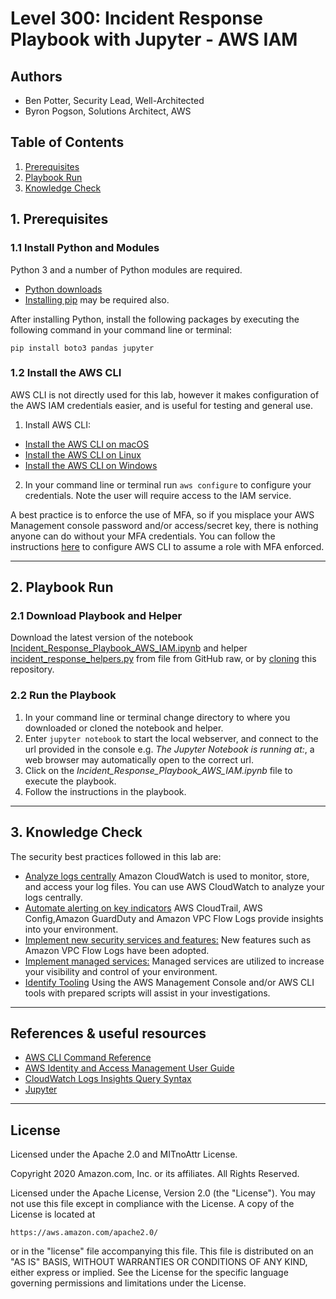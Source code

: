 ﻿# Level 300: Incident Response Playbook with Jupyter - AWS IAM

## Authors

- Ben Potter, Security Lead, Well-Architected
- Byron Pogson, Solutions Architect, AWS

## Table of Contents

1. [Prerequisites](#prerequisites)
2. [Playbook Run](#playbook)
3. [Knowledge Check](#knowledge_check)

## 1. Prerequisites <a name="prerequisites"></a>

### 1.1 Install Python and Modules

Python 3 and a number of Python modules are required.

* [Python downloads](https://www.python.org/downloads/)
* [Installing pip](https://pip.pypa.io/en/stable/installing/) may be required also.

After installing Python, install the following packages by executing the following command in your command line or terminal:

`pip install boto3 pandas jupyter`

### 1.2 Install the AWS CLI

AWS CLI is not directly used for this lab, however it makes configuration of the AWS IAM credentials easier, and is useful for testing and general use.

1. Install AWS CLI:
* [Install the AWS CLI on macOS](https://docs.aws.amazon.com/cli/latest/userguide/install-macos.html)
* [Install the AWS CLI on Linux](https://docs.aws.amazon.com/cli/latest/userguide/install-linux.html)
* [Install the AWS CLI on Windows](https://docs.aws.amazon.com/cli/latest/userguide/install-windows.html)
2. In your command line or terminal run `aws configure` to configure your credentials. Note the user will require access to the IAM service.

A best practice is to enforce the use of MFA, so if you misplace your AWS Management console password and/or access/secret key, there is nothing anyone can do without your MFA credentials. You can follow the instructions [here](https://docs.aws.amazon.com/cli/latest/userguide/cli-configure-role.html) to configure AWS CLI to assume a role with MFA enforced.

***

## 2. Playbook Run <a name="playbook"></a>

### 2.1 Download Playbook and Helper

Download the latest version of the notebook [Incident_Response_Playbook_AWS_IAM.ipynb](https://raw.githubusercontent.com/awslabs/aws-well-architected-labs/master/300_Incident_Response_Playbook_with_Jupyter-AWS_IAM/Code/Incident_Response_Playbook_AWS_IAM.ipynb) and helper [incident_response_helpers.py](https://raw.githubusercontent.com/awslabs/aws-well-architected-labs/master/300_Incident_Response_Playbook_with_Jupyter-AWS_IAM/Code/incident_response_helpers.py) from file from GitHub raw, or by [cloning](https://help.github.com/en/articles/cloning-a-repository) this repository.

### 2.2 Run the Playbook

1. In your command line or terminal change directory to where you downloaded or cloned the notebook and helper.
3. Enter `jupyter notebook` to start the local webserver, and connect to the url provided in the console e.g. *The Jupyter Notebook is running at:*, a web browser may automatically open to the correct url.
4. Click on the *Incident_Response_Playbook_AWS_IAM.ipynb* file to execute the playbook.
5. Follow the instructions in the playbook.

***

## 3. Knowledge Check <a name="knowledge_check"></a>

The security best practices followed in this lab are: <a name="best_practices"></a>

* [Analyze logs centrally](https://wa.aws.amazon.com/wat.question.SEC_4.en.html) Amazon CloudWatch is used to monitor, store, and access your log files. You can use AWS CloudWatch to analyze your logs centrally.
* [Automate alerting on key indicators](https://wa.aws.amazon.com/wat.question.SEC_4.en.html) AWS CloudTrail, AWS Config,Amazon GuardDuty and Amazon VPC Flow Logs provide insights into your environment.
* [Implement new security services and features:](https://wa.aws.amazon.com/wat.question.SEC_5.en.html) New features such as Amazon VPC Flow Logs have been adopted.
* [Implement managed services:](https://wa.aws.amazon.com/wat.question.SEC_7.en.html)
Managed services are utilized to increase your visibility and control of your environment.
* [Identify Tooling](https://wa.aws.amazon.com/wat.question.SEC_11.en.html)
Using the AWS Management Console and/or AWS CLI tools with prepared scripts will assist in your investigations.

***

## References & useful resources

* [AWS CLI Command Reference](https://docs.aws.amazon.com/cli/latest/reference/)
* [AWS Identity and Access Management User Guide](https://docs.aws.amazon.com/IAM/latest/UserGuide/introduction.html)
* [CloudWatch Logs Insights Query Syntax](https://docs.aws.amazon.com/AmazonCloudWatch/latest/logs/CWL_QuerySyntax.html)
* [Jupyter](https://jupyter.org/)

***

## License

Licensed under the Apache 2.0 and MITnoAttr License.

Copyright 2020 Amazon.com, Inc. or its affiliates. All Rights Reserved.

Licensed under the Apache License, Version 2.0 (the "License"). You may not use this file except in compliance with the License. A copy of the License is located at

    https://aws.amazon.com/apache2.0/

or in the "license" file accompanying this file. This file is distributed on an "AS IS" BASIS, WITHOUT WARRANTIES OR CONDITIONS OF ANY KIND, either express or implied. See the License for the specific language governing permissions and limitations under the License.
